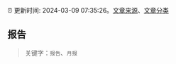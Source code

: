 :alarm_clock: 更新时间: 2024-03-09 07:35:26。[文章来源](/README.md)、[文章分类](/TAGS.md)

## 报告


> 关键字：`报告`、`月报`




